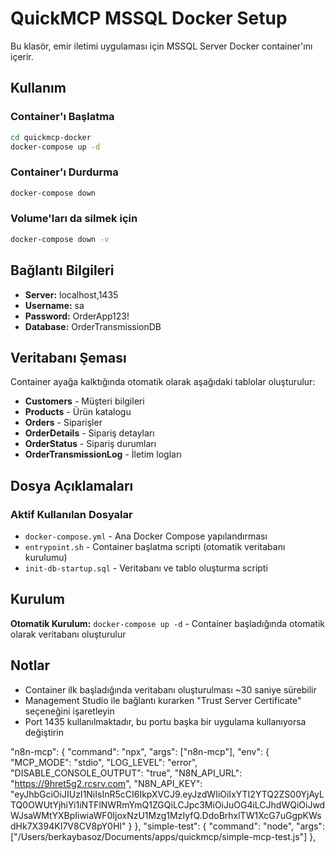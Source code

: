 # QuickMCP MSSQL Docker Setup

Bu klasör, emir iletimi uygulaması için MSSQL Server Docker container'ını içerir.

## Kullanım

### Container'ı Başlatma
```bash
cd quickmcp-docker
docker-compose up -d
```

### Container'ı Durdurma
```bash
docker-compose down
```

### Volume'ları da silmek için
```bash
docker-compose down -v
```

## Bağlantı Bilgileri

- **Server:** localhost,1435
- **Username:** sa
- **Password:** OrderApp123!
- **Database:** OrderTransmissionDB

## Veritabanı Şeması

Container ayağa kalktığında otomatik olarak aşağıdaki tablolar oluşturulur:

- **Customers** - Müşteri bilgileri
- **Products** - Ürün katalogu
- **Orders** - Siparişler
- **OrderDetails** - Sipariş detayları
- **OrderStatus** - Sipariş durumları
- **OrderTransmissionLog** - İletim logları

## Dosya Açıklamaları

### Aktif Kullanılan Dosyalar
- `docker-compose.yml` - Ana Docker Compose yapılandırması
- `entrypoint.sh` - Container başlatma scripti (otomatik veritabanı kurulumu)
- `init-db-startup.sql` - Veritabanı ve tablo oluşturma scripti

## Kurulum

**Otomatik Kurulum:** `docker-compose up -d` - Container başladığında otomatik olarak veritabanı oluşturulur

## Notlar

- Container ilk başladığında veritabanı oluşturulması ~30 saniye sürebilir
- Management Studio ile bağlantı kurarken "Trust Server Certificate" seçeneğini işaretleyin
- Port 1435 kullanılmaktadır, bu portu başka bir uygulama kullanıyorsa değiştirin



 "n8n-mcp": {
      "command": "npx",
      "args": ["n8n-mcp"],
      "env": {
        "MCP_MODE": "stdio",
        "LOG_LEVEL": "error",
        "DISABLE_CONSOLE_OUTPUT": "true",
        "N8N_API_URL": "https://9hret5g2.rcsrv.com",
        "N8N_API_KEY": "eyJhbGciOiJIUzI1NiIsInR5cCI6IkpXVCJ9.eyJzdWIiOiIxYTI2YTQ2ZS00YjAyLTQ0OWUtYjhiYi1iNTFlNWRmYmQ1ZGQiLCJpc3MiOiJuOG4iLCJhdWQiOiJwdWJsaWMtYXBpIiwiaWF0IjoxNzU1Mzg1MzIyfQ.DdoBrhxlTW1XcG7uGgpKWsdHk7X394KI7V8CV8pY0HI"
      }
    },
    "simple-test": {
      "command": "node",
      "args": ["/Users/berkaybasoz/Documents/apps/quickmcp/simple-mcp-test.js"]
    },